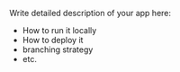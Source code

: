 Write detailed description of your app here:
- How to run it locally
- How to deploy it
- branching strategy
- etc.
